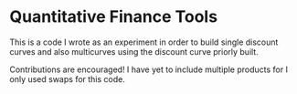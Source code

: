 # Quantitative Finance Tools

This is a code I wrote as an experiment in order to build single discount curves and also multicurves using the discount curve priorly built.

Contributions are encouraged! I have yet to include multiple products for I only used swaps for this code.

